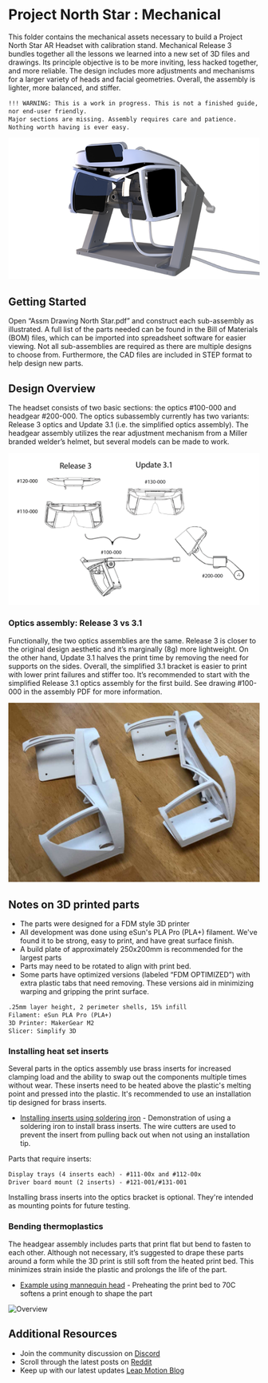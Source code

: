 # Project North Star : Mechanical

This folder contains the mechanical assets necessary to build a Project North Star AR Headset with calibration stand. Mechanical Release 3 bundles together all the lessons we learned into a new set of 3D files and drawings. Its principle objective is to be more inviting, less hacked together, and more reliable. The design includes more adjustments and mechanisms for a larger variety of heads and facial geometries. Overall, the assembly is lighter, more balanced, and stiffer.

```
!!! WARNING: This is a work in progress. This is not a finished guide, nor end-user friendly. 
Major sections are missing. Assembly requires care and patience. Nothing worth having is ever easy.
```

![CAD Render](/Mechanical/imgs/calibration-stand-no-blur-rgba.png)

## Getting Started

Open “Assm Drawing North Star.pdf” and construct each sub-assembly as illustrated. A full list of the parts needed can be found in the Bill of Materials (BOM) files, which can be imported into spreadsheet software for easier viewing. Not all sub-assemblies are required as there are multiple designs to choose from. Furthermore, the CAD files are included in STEP format to help design new parts.

## Design Overview

The headset consists of two basic sections: the optics #100-000 and headgear #200-000. The optics subassembly currently has two variants: Release 3 optics and Update 3.1 (i.e. the simplified optics assembly). The headgear assembly utilizes the rear adjustment mechanism from a Miller branded welder’s helmet, but several models can be made to work.

![Overview](/Mechanical/imgs/overview.png)

### Optics assembly: Release 3 vs 3.1

Functionally, the two optics assemblies are the same. Release 3 is closer to the original design aesthetic and it’s marginally (8g) more lightweight. On the other hand, Update 3.1 halves the print time by removing the need for supports on the sides. Overall, the simplified 3.1 bracket is easier to print with lower print failures and stiffer too. It’s recommended to start with the simplified Release 3.1 optics assembly for the first build. See drawing #100-000 in the assembly PDF for more information.

![Overview](/Mechanical/imgs/IMG_8601.jpg)

## Notes on 3D printed parts

* The parts were designed for a FDM style 3D printer
* All development was done using eSun's PLA Pro (PLA+) filament. We've found it to be strong, easy to print, and have great surface finish.
* A build plate of approximately 250x200mm is recommended for the largest parts 
* Parts may need to be rotated to align with print bed.
* Some parts have optimized versions (labeled “FDM OPTIMIZED”) with extra plastic tabs that need removing. These versions aid in minimizing warping and gripping the print surface.


```
.25mm layer height, 2 perimeter shells, 15% infill
Filament: eSun PLA Pro (PLA+)
3D Printer: MakerGear M2
Slicer: Simplify 3D
```
### Installing heat set inserts

Several parts in the optics assembly use brass inserts for increased clamping load and the ability to swap out the components multiple times without wear. These inserts need to be heated above the plastic's melting point and pressed into the plastic. It's recommended to use an installation tip designed for brass inserts.

* [Installing inserts using soldering iron](https://www.youtube.com/watch?v=lFKuMkkYd44) - Demonstration of using a soldering iron to install brass inserts. The wire cutters are used to prevent the insert from pulling back out when not using an installation tip.

Parts that require inserts:
```
Display trays (4 inserts each) - #111-00x and #112-00x
Driver board mount (2 inserts) - #121-001/#131-001
```

Installing brass inserts into the optics bracket is optional. They're intended as mounting points for future testing.


### Bending thermoplastics

The headgear assembly includes parts that print flat but bend to fasten to each other. Although not necessary, it’s suggested to drape these parts around a form while the 3D print is still soft from the heated print bed. This minimizes strain inside the plastic and prolongs the life of the part.

* [Example using mannequin head](https://www.youtube.com/watch?v=rDvcU_RxaM8) - Preheating the print bed to 70C softens a print enough to shape the part

![Overview](/Mechanical/imgs/forming-3dprint.jpg)

## Additional Resources

* Join the community discussion on [Discord](https://discord.gg/NghjdX7)
* Scroll through the latest posts on [Reddit](https://www.reddit.com/r/ProjectNorthStar/)
* Keep up with our latest updates [Leap Motion Blog](http://blog.leapmotion.com/)
